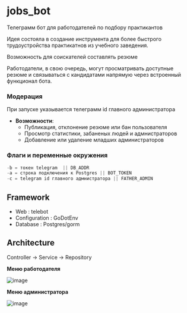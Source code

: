 # jobs_bot

Телеграмм бот для работодателей по подбору практикантов 

Идея состояла в создание инструмента для более быстрого трудоустройства практикатнов из учебного заведения.



Возможность для соискателей составлять резюме

Работодатели, в свою очередь, могут просматривать доступные резюме и 
связываться с кандидатами напрямую через встроенный функционал бота.

### Модерация
При запуске указывается телеграмм id главного администратора

* **Возможности**:
  - Публикация, отклонение резюме или бан пользователя
  - Просмотр статистики, забаненых людей и адмнистраторов
  - Добавление или удаление младших администраторов

### Флаги и переменные окружения
```go
-b = токен telegram  || DB_ADDR
-a = строка подключения к Postgres || BOT_TOKEN
-c = telegram id главного адмнистратора || FATHER_ADMIN
```


## Framework
- Web : telebot
- Configuration : GoDotEnv
- Database : Postgres/gorm

## Architecture

Controller -> Service -> Repository

**Меню работодателя**

![image](https://github.com/MorZLE/jobs_bot/assets/122459662/65478f46-709c-4cf4-b720-7de35d12c974)






**Меню администратора**

![image](https://github.com/MorZLE/jobs_bot/assets/122459662/1b70d912-86e0-4014-9254-e5426ac182e2)

